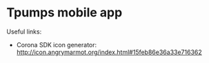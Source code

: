 Tpumps mobile app 
=================

Useful links:
- Corona SDK icon generator: http://icon.angrymarmot.org/index.html#15feb86e36a33e716362